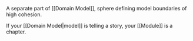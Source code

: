 A separate part of [[Domain Model]], sphere defining model boundaries of high cohesion.

If your [[Domain Model|model]] is telling a story, your [[Module]] is a chapter.
